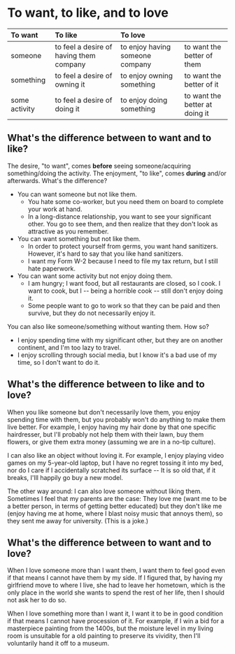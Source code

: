 # To want, to like, and to love



|  To want | To like | To love |  |
| :--- | :--- | :--- | :--- |
| someone | to feel a desire of having them company | to enjoy having someone company | to want the better of them |
| something | to feel a desire of owning it | to enjoy owning something | to want the better of it |
| some activity | to feel a desire of doing it | to enjoy doing something | to want the better at doing it |

## What's the difference between **to want** and **to like**?

The desire, "to want", comes **before** seeing someone/acquiring something/doing the activity. The enjoyment, "to like", comes **during** and/or afterwards. What's the difference?

* You can want someone but not like them.
  * You hate some co-worker, but you need them on board to complete your work at hand.
  * In a long-distance relationship, you want to see your significant other. You go to see them, and then realize that they don't look as attractive as you remember.
* You can want something but not like them.
  * In order to protect yourself from germs, you want hand sanitizers. However, it's hard to say that you like hand sanitizers.
  * I want my Form W-2 because I need to file my tax return, but I still hate paperwork.
* You can want some activity but not enjoy doing them.
  * I am hungry; I want food, but all restaurants are closed, so I cook. I want to cook, but I -- being a horrible cook -- still don't enjoy doing it.
  * Some people want to go to work so that they can be paid and then survive, but they do not necessarily enjoy it.

You can also like someone/something without wanting them. How so?

* I enjoy spending time with my significant other, but they are on another continent, and I'm too lazy to travel.
* I enjoy scrolling through social media, but I know it's a bad use of my time, so I don't want to do it.

## What's the difference between **to like** and **to love**?

When you like someone but don't necessarily love them, you enjoy spending time with them, but you probably won't do anything to make them live better. For example, I enjoy having my hair done by that one specific hairdresser, but I'll probably not help them with their lawn, buy them flowers, or give them extra money \(assuming we are in a no-tip culture\).

I can also like an object without loving it. For example, I enjoy playing video games on my 5-year-old laptop, but I have no regret tossing it into my bed, nor do I care if I accidentally scratched its surface -- It is so old that, if it breaks, I'lll happily go buy a new model.

The other way around: I can also love someone without liking them. Sometimes I feel that my parents are the case: They love me \(want me to be a better person, in terms of getting better educated\) but they don't like me \(enjoy having me at home, where I blast noisy music that annoys them\), so they sent me away for university. \(This is a joke.\)

## What's the difference between **to want** and **to love**?

When I love someone more than I want them, I want them to feel good even if that means I cannot have them by my side. If I figured that, by having my girlfriend move to where I live, she had to leave her hometown, which is the only place in the world she wants to spend the rest of her life, then I should not ask her to do so.

When I love something more than I want it, I want it to be in good condition if that means I cannot have procession of it. For example, if I win a bid for a masterpiece painting from the 1400s, but the moisture level in my living room is unsuitable for a old painting to preserve its vividity, then I'll voluntarily hand it off to a museum.

